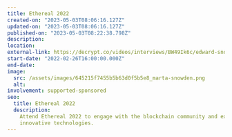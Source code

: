 ```yaml
---
title: Ethereal 2022
created-on: "2023-05-03T08:06:16.127Z"
updated-on: "2023-05-03T08:06:16.127Z"
published-on: "2023-05-03T08:22:38.798Z"
description:
location:
external-link: https://decrypt.co/videos/interviews/BW49Ik6c/edward-snowden-talks-governments-and-crypto-cbdcs-and-ethereum-vs-bitcoin-at-camp-ethereal
start-date: "2022-02-26T16:00:00.000Z"
end-date:
image:
  src: /assets/images/645215f7455b5b63d0f5b5e8_marta-snowden.png
  alt:
involvement: supported-sponsored
seo:
  title: Ethereal 2022
  description:
    Attend Ethereal 2022 to engage with the blockchain community and explore
    innovative technologies.
---
```

